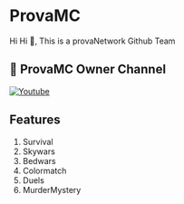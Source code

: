 # ProvaMC
Hi Hi 👋, This is a provaNetwork Github Team
<br>
## 🚶 ProvaMC Owner Channel
[![Youtube](https://img.shields.io/badge/Youtube-FF0014?style=for-the-badge&logo=youtube&logoColor=white)](https://www.youtube.com/channel/UCdDFNysfK1Uqg6M_JVddh2A)

## Features

1. Survival
2. Skywars
3. Bedwars
4. Colormatch
5. Duels
6. MurderMystery
